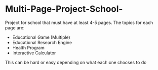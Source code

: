 # Multi-Page-Project-School-
Project for school that must have at least 4-5 pages.
The topics for each page are:
- Educational Game (Multiple)
- Educational Research Engine
- Health Program
- Interactive Calculator 

This can be hard or easy depending on what each one chooses to do 
